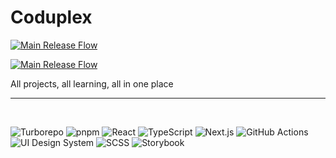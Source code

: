 # Coduplex

[![Main Release Flow](https://github.com/jaemin96/Coduplex/actions/workflows/release_main.yaml/badge.svg?branch=main)](https://github.com/jaemin96/Coduplex/actions/workflows/release_main.yaml)

[![Main Release Flow](https://github.com/jaemin96/Coduplex/actions/workflows/release_main.yml/badge.svg)](https://github.com/jaemin96/Coduplex/actions/workflows/release_main.yml)

All projects, all learning, all in one place

---

<br />

![Turborepo](https://img.shields.io/badge/Turborepo-000000?style=for-the-badge&logo=turbo&logoColor=white)
![pnpm](https://img.shields.io/badge/pnpm-222222?style=for-the-badge&logo=pnpm&logoColor=F69220)
![React](https://img.shields.io/badge/React-20232a?style=for-the-badge&logo=react&logoColor=61DAFB)
![TypeScript](https://img.shields.io/badge/TypeScript-3178c6?style=for-the-badge&logo=typescript&logoColor=white)
![Next.js](https://img.shields.io/badge/Next.js-000000?style=for-the-badge&logo=next.js&logoColor=white)
![GitHub Actions](https://img.shields.io/badge/GitHub_Actions-2088FF?style=for-the-badge&logo=githubactions&logoColor=white)
![UI Design System](https://img.shields.io/badge/UI%20Design%20System-111111?style=for-the-badge&logo=storybook&logoColor=FF4785)
![SCSS](https://img.shields.io/badge/SCSS-CC6699?style=for-the-badge&logo=sass&logoColor=white)
![Storybook](https://img.shields.io/badge/Storybook-FF4785?style=for-the-badge&logo=storybook&logoColor=white)
